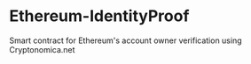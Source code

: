 # Ethereum-IdentityProof
Smart contract for Ethereum's account owner verification using Cryptonomica.net
